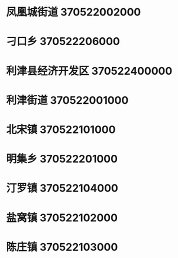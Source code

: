 # 凤凰城街道 370522002000
# 刁口乡 370522206000
# 利津县经济开发区 370522400000
# 利津街道 370522001000
# 北宋镇 370522101000
# 明集乡 370522201000
# 汀罗镇 370522104000
# 盐窝镇 370522102000
# 陈庄镇 370522103000
